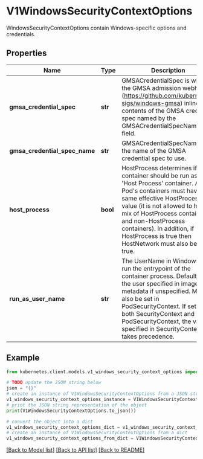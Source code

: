 # V1WindowsSecurityContextOptions

WindowsSecurityContextOptions contain Windows-specific options and credentials.

## Properties

Name | Type | Description | Notes
------------ | ------------- | ------------- | -------------
**gmsa_credential_spec** | **str** | GMSACredentialSpec is where the GMSA admission webhook (https://github.com/kubernetes-sigs/windows-gmsa) inlines the contents of the GMSA credential spec named by the GMSACredentialSpecName field. | [optional] 
**gmsa_credential_spec_name** | **str** | GMSACredentialSpecName is the name of the GMSA credential spec to use. | [optional] 
**host_process** | **bool** | HostProcess determines if a container should be run as a &#39;Host Process&#39; container. All of a Pod&#39;s containers must have the same effective HostProcess value (it is not allowed to have a mix of HostProcess containers and non-HostProcess containers). In addition, if HostProcess is true then HostNetwork must also be set to true. | [optional] 
**run_as_user_name** | **str** | The UserName in Windows to run the entrypoint of the container process. Defaults to the user specified in image metadata if unspecified. May also be set in PodSecurityContext. If set in both SecurityContext and PodSecurityContext, the value specified in SecurityContext takes precedence. | [optional] 

## Example

```python
from kubernetes.client.models.v1_windows_security_context_options import V1WindowsSecurityContextOptions

# TODO update the JSON string below
json = "{}"
# create an instance of V1WindowsSecurityContextOptions from a JSON string
v1_windows_security_context_options_instance = V1WindowsSecurityContextOptions.from_json(json)
# print the JSON string representation of the object
print(V1WindowsSecurityContextOptions.to_json())

# convert the object into a dict
v1_windows_security_context_options_dict = v1_windows_security_context_options_instance.to_dict()
# create an instance of V1WindowsSecurityContextOptions from a dict
v1_windows_security_context_options_from_dict = V1WindowsSecurityContextOptions.from_dict(v1_windows_security_context_options_dict)
```
[[Back to Model list]](../README.md#documentation-for-models) [[Back to API list]](../README.md#documentation-for-api-endpoints) [[Back to README]](../README.md)


